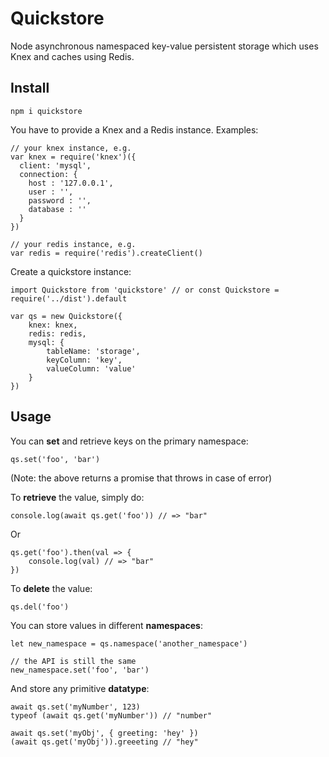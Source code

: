 # Quickstore

Node asynchronous namespaced key-value persistent storage which uses Knex and caches using Redis.

## Install

```
npm i quickstore
```

You have to provide a Knex and a Redis instance. Examples:

```
// your knex instance, e.g.
var knex = require('knex')({
  client: 'mysql',
  connection: {
    host : '127.0.0.1',
    user : '',
    password : '',
    database : ''
  }
})

// your redis instance, e.g.
var redis = require('redis').createClient()
```

Create a quickstore instance:

```
import Quickstore from 'quickstore' // or const Quickstore = require('../dist').default

var qs = new Quickstore({
	knex: knex,
	redis: redis,
	mysql: {
		tableName: 'storage',
		keyColumn: 'key',
		valueColumn: 'value'
	}
})
```

## Usage

You can **set** and retrieve keys on the primary namespace:

```
qs.set('foo', 'bar')
```

(Note: the above returns a promise that throws in case of error)

To **retrieve** the value, simply do:

```
console.log(await qs.get('foo')) // => "bar"
```

Or

```
qs.get('foo').then(val => {
	console.log(val) // => "bar"
})
```

To **delete** the value:

```
qs.del('foo')
```

You can store values in different **namespaces**:

```
let new_namespace = qs.namespace('another_namespace')

// the API is still the same
new_namespace.set('foo', 'bar')
```

And store any primitive **datatype**:

```
await qs.set('myNumber', 123)
typeof (await qs.get('myNumber')) // "number"
```

```
await qs.set('myObj', { greeting: 'hey' })
(await qs.get('myObj')).greeeting // "hey"
```
